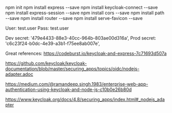 npm init
npm install express --save
npm install keycloak-connect --save
npm install express-session --save
npm install cors --save
npm install path --save
npm install router --save
npm install serve-favicon --save

User: test.user
Pass: test.user

Dev
  secret: '479e4433-88e3-40cc-964b-803ae00d316a',
Prod
  secret: 'c6c23f24-b0dc-4e39-a3b1-f75ee8ab007e',

Great references:
https://codeburst.io/keycloak-and-express-7c71693d507a


https://github.com/keycloak/keycloak-documentation/blob/master/securing_apps/topics/oidc/nodejs-adapter.adoc

https://medium.com/@ramandeep.singh.1983/enterprise-web-app-authentication-using-keycloak-and-node-js-c10b0e26b80d

https://www.keycloak.org/docs/4.8/securing_apps/index.html#_nodejs_adapter

